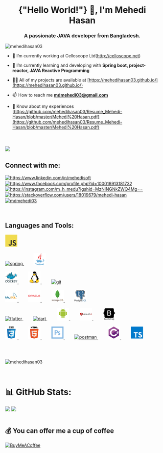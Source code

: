 <h1 align="center">{"Hello World!"} 👋, I'm Mehedi Hasan</h1>
<h3 align="center">A passionate JAVA developer from Bangladesh.</h3>

<p align="left"> <img src="https://komarev.com/ghpvc/?username=mehedihasan03&label=Profile%20views&color=0e75b6&style=flat" alt="mehedihasan03" /> </p>

</a> </p>

- 🔭 I’m currently working at Celloscope Ltd(http://celloscope.net)

- 🌱 I’m currently learning and developing with **Spring boot, project-reactor, JAVA Reactive Programming**

- 👨‍💻 All of my projects are available at [https://mehedihasan03.github.io/](https://mehedihasan03.github.io/)

- 📫 How to reach me **mdmehedi03@gmail.com**

- 📄 Know about my experiences [https://github.com/mehedihasan03/Resume_Mehedi-Hasan/blob/master/Mehedi%20Hasan.pdf](https://github.com/mehedihasan03/Resume_Mehedi-Hasan/blob/master/Mehedi%20Hasan.pdf)

<br />
<h3><img src='https://raw.githubusercontent.com/ShahriarShafin/ShahriarShafin/main/Assets/handshake.gif' width="100px"></h3>
<h2 align="left">Connect with me:</h2>
<p align="left">
<a href="https://linkedin.com/in/mehedisoft" target="blank"><img align="center" src="https://raw.githubusercontent.com/rahuldkjain/github-profile-readme-generator/master/src/images/icons/Social/linked-in-alt.svg" alt="https://www.linkedin.com/in/mehedisoft" height="30" width="40" /></a>
&nbsp;
&nbsp;
&nbsp;
&nbsp;
<a href="https://fb.com/profile.php?id=100018913181732" target="blank"><img align="center" src="https://raw.githubusercontent.com/rahuldkjain/github-profile-readme-generator/master/src/images/icons/Social/facebook.svg" alt="https://www.facebook.com/profile.php?id=100018913181732" height="30" width="40" /></a> 
&nbsp;
&nbsp;
&nbsp;
&nbsp;
<a href="https://instagram.com/m_h_medu?igshid=MzNlNGNkZWQ4Mg==" target="blank"><img align="center" src="https://raw.githubusercontent.com/rahuldkjain/github-profile-readme-generator/master/src/images/icons/Social/instagram.svg" alt="https://instagram.com/m_h_medu?igshid=MzNlNGNkZWQ4Mg==" height="30" width="40" /></a>
&nbsp;
&nbsp;
&nbsp;
&nbsp;
<a href="https://stackoverflow.com/users/18019679/mehedi-hasan" target="blank"><img align="center" src="https://raw.githubusercontent.com/rahuldkjain/github-profile-readme-generator/master/src/images/icons/Social/stack-overflow.svg" alt="https://stackoverflow.com/users/18019679/mehedi-hasan" height="30" width="40" /></a>
&nbsp;
&nbsp;
&nbsp;
&nbsp;
<a href="https://www.hackerrank.com/mdmehedi03" target="blank"><img align="center" src="https://raw.githubusercontent.com/rahuldkjain/github-profile-readme-generator/master/src/images/icons/Social/hackerrank.svg" alt="mdmehedi03" height="30" width="40" /></a>
</p>

<br />

<h2 align="left">Languages and Tools:</h2>
<p align="left">

<a href="https://developer.mozilla.org/en-US/docs/Web/JavaScript" target="_blank" rel="noreferrer"> <img src="https://raw.githubusercontent.com/devicons/devicon/master/icons/javascript/javascript-original.svg" alt="javascript" width="40" height="40"/> </a>
<br />
<br />
<a href="https://spring.io/" target="_blank" rel="noreferrer"> <img src="https://www.vectorlogo.zone/logos/springio/springio-icon.svg" alt="spring" width="40" height="40"/> </a>
&nbsp;
&nbsp;
&nbsp;
&nbsp;
<a href="https://www.java.com" target="_blank" rel="noreferrer"> <img src="https://raw.githubusercontent.com/devicons/devicon/master/icons/java/java-original.svg" alt="java" width="40" height="40"/> </a>
<br />
<br />
<a href="https://www.docker.com/" target="_blank" rel="noreferrer"> <img src="https://raw.githubusercontent.com/devicons/devicon/master/icons/docker/docker-original-wordmark.svg" alt="docker" width="40" height="40"/> </a>
&nbsp;
&nbsp;
&nbsp;
&nbsp;
<a href="https://www.linux.org/" target="_blank" rel="noreferrer"> <img src="https://raw.githubusercontent.com/devicons/devicon/master/icons/linux/linux-original.svg" alt="linux" width="40" height="40"/> </a>
&nbsp;
&nbsp;
&nbsp;
&nbsp;
<a href="https://git-scm.com/" target="_blank" rel="noreferrer"> <img src="https://www.vectorlogo.zone/logos/git-scm/git-scm-icon.svg" alt="git" width="40" height="40"/> </a> 
<br />
<br />
<a href="https://www.mysql.com/" target="_blank" rel="noreferrer"> <img src="https://raw.githubusercontent.com/devicons/devicon/master/icons/mysql/mysql-original-wordmark.svg" alt="mysql" width="40" height="40"/> </a>
&nbsp;
&nbsp;
&nbsp;
&nbsp;
<a href="https://www.oracle.com/" target="_blank" rel="noreferrer"> <img src="https://raw.githubusercontent.com/devicons/devicon/master/icons/oracle/oracle-original.svg" alt="oracle" width="40" height="40"/> </a>
&nbsp;
&nbsp;
&nbsp;
&nbsp;
<a href="https://www.mongodb.com/" target="_blank" rel="noreferrer"> <img src="https://raw.githubusercontent.com/devicons/devicon/master/icons/mongodb/mongodb-original-wordmark.svg" alt="mongodb" width="40" height="40"/> </a>
&nbsp;
&nbsp;
&nbsp;
&nbsp;
<a href="https://www.postgresql.org" target="_blank" rel="noreferrer"> <img src="https://raw.githubusercontent.com/devicons/devicon/master/icons/postgresql/postgresql-original-wordmark.svg" alt="postgresql" width="40" height="40"/> </a>
<br />
<br />
<a href="https://flutter.dev" target="_blank" rel="noreferrer"> <img src="https://www.vectorlogo.zone/logos/flutterio/flutterio-icon.svg" alt="flutter" width="40" height="40"/> </a>
&nbsp;
&nbsp;
&nbsp;
&nbsp;
<a href="https://dart.dev" target="_blank" rel="noreferrer"> <img src="https://www.vectorlogo.zone/logos/dartlang/dartlang-icon.svg" alt="dart" width="40" height="40"/> </a>
&nbsp;
&nbsp;
&nbsp;
&nbsp;
<a href="https://developer.android.com" target="_blank" rel="noreferrer"> <img src="https://raw.githubusercontent.com/devicons/devicon/master/icons/android/android-original-wordmark.svg" alt="android" width="40" height="40"/> </a>
&nbsp;
&nbsp;
&nbsp;
&nbsp;
<a href="https://angular.io" target="_blank" rel="noreferrer"> <img src="https://raw.githubusercontent.com/devicons/devicon/master/icons/angularjs/angularjs-original-wordmark.svg" alt="angularjs" width="40" height="40"/> </a>
&nbsp;
&nbsp;
&nbsp;
&nbsp;
<a href="https://getbootstrap.com" target="_blank" rel="noreferrer"> <img src="https://raw.githubusercontent.com/devicons/devicon/master/icons/bootstrap/bootstrap-plain-wordmark.svg" alt="bootstrap" width="40" height="40"/> </a>
<br />
<br />
<a href="https://www.w3schools.com/css/" target="_blank" rel="noreferrer"> <img src="https://raw.githubusercontent.com/devicons/devicon/master/icons/css3/css3-original-wordmark.svg" alt="css3" width="40" height="40"/> </a>
&nbsp;
&nbsp;
&nbsp;
&nbsp;
<a href="https://www.w3.org/html/" target="_blank" rel="noreferrer"> <img src="https://raw.githubusercontent.com/devicons/devicon/master/icons/html5/html5-original-wordmark.svg" alt="html5" width="40" height="40"/> </a>
&nbsp;
&nbsp;
&nbsp;
&nbsp;
<a href="https://www.photoshop.com/en" target="_blank" rel="noreferrer"> <img src="https://raw.githubusercontent.com/devicons/devicon/master/icons/photoshop/photoshop-line.svg" alt="photoshop" width="40" height="40"/> </a>
&nbsp;
&nbsp;
&nbsp;
&nbsp;
<a href="https://postman.com" target="_blank" rel="noreferrer"> <img src="https://www.vectorlogo.zone/logos/getpostman/getpostman-icon.svg" alt="postman" width="40" height="40"/> </a>
&nbsp;
&nbsp;
&nbsp;
&nbsp;
<a href="https://www.w3schools.com/cs/" target="_blank" rel="noreferrer"> <img src="https://raw.githubusercontent.com/devicons/devicon/master/icons/csharp/csharp-original.svg" alt="csharp" width="40" height="40"/> </a>
&nbsp;
&nbsp;
&nbsp;
&nbsp;
<a href="https://www.typescriptlang.org/" target="_blank" rel="noreferrer"> <img src="https://raw.githubusercontent.com/devicons/devicon/master/icons/typescript/typescript-original.svg" alt="typescript" width="40" height="40"/> </a>

</p>

<br />
<br />


<p><img align="center" src="https://github-readme-stats.vercel.app/api/top-langs?username=mehedihasan03&show_icons=true&locale=en&layout=compact" alt="mehedihasan03" /></p>

<br />

# 📊 GitHub Stats:
![](https://github-readme-stats.vercel.app/api?username=mehedihasan03&theme=great-gatsby&hide_border=false&include_all_commits=true&count_private=true&show_icons=true)
![](https://github-readme-streak-stats.herokuapp.com/?user=mehedihasan03&theme=great-gatsby&hide_border=false)<br/>
<br />

## 💰 You can offer me a cup of coffee
  [![BuyMeACoffee](https://img.shields.io/badge/Buy%20Me%20a%20Coffee-ffdd00?style=for-the-badge&logo=buy-me-a-coffee&logoColor=black)](https://www.buymeacoffee.com/mehedihasan03)
